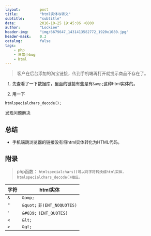 ```yaml
---
layout: 		post
title:  		"html实体与转义"
subtitle:   	"subtitle"
date:  			2016-10-25 19:45:06 +0800
author:     	"Lockiee"
header-img: 	"img/6679647_1431413582772_1920x1080.jpg"
header-mask: 	0.3
catalog:    	false
tags:
    - php
    - 日常小bug
    - html
---
```

> 客户在后台添加的淘宝链接，传到手机端再打开就提示商品不存在了。



 1. 先查看了一下数据库，里面的链接有些是有```&amp;```这种html实体的。

 2. 用一下
 ```
 htmlspecialchars_decode();
 ```
发现问题解决

## 总结
- 手机端跳浏览器的链接没有将html实体转化为HTML代码。

## 附录
> php函数：
```htmlspecialchars()可以将字符转换成html实体，htmlspecialchars_decode()相反。```


字符     | html实体
-------- | ---
```&```    | ```&amp;```
```"```    | ```&quot;```  ```非(ENT_NOQUOTES)```
```'```    | ```&#039;```  ```(ENT_QUOTES)```
```<```    | ```&lt;```
```>```    | ```&gt;```